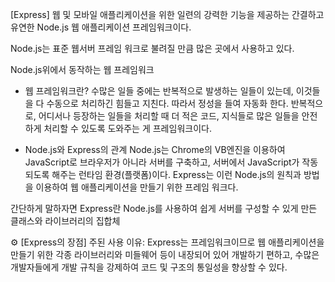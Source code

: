 [Express]
웹 및 모바일 애플리케이션을 위한 일련의 강력한 기능을 제공하는 간결하고 유연한 Node.js 웹 애플리케이션 프레임워크이다.

Node.js는 표준 웹서버 프레임 워크로 불려질 만큼 많은 곳에서 사용하고 있다.

Node.js위에서 동작하는 웹 프레임워크

- 웹 프레임워크란?
  수많은 일들 중에는 반복적으로 발생하는 일들이 있는데, 이것들을 다 수동으로 처리하긴 힘들고 지친다. 따라서 정성을 들여 자동화 한다. 반복적으로, 어디서나 등장하는 일들을 처리할 때 더 적은 코드, 지식들로 많은 일들을 안전하게 처리할 수 있도록 도와주는 게 프레임워크이다.

- Node.js와 Express의 관계
  Node.js는 Chrome의 VB엔진을 이용하여 JavaScript로 브라우저가 아니라 서버를 구축하고, 서버에서 JavaScript가 작동되도록 해주는 런타임 환경(플랫폼)이다. Express는 이런 Node.js의 원칙과 방법을 이용하여 웹 애플리케이션을 만들기 위한 프레임 워크다.

간단하게 말하자면  Express란 Node.js를 사용하여 쉽게 서버를 구성할  수 있게 만든 클래스와 라이브러리의 집합체

⚙️ [Express의 장점]
주된 사용 이유: Express는 프레임워크이므로 웹 애플리케이션을 만들기 위한 각종 라이브러리와 미들웨어 등이 내장되어 있어 개발하기 편하고, 수많은 개발자들에게 개발 규칙을 강제하여 코드 및 구조의 통일성을 향상할 수 있다.

